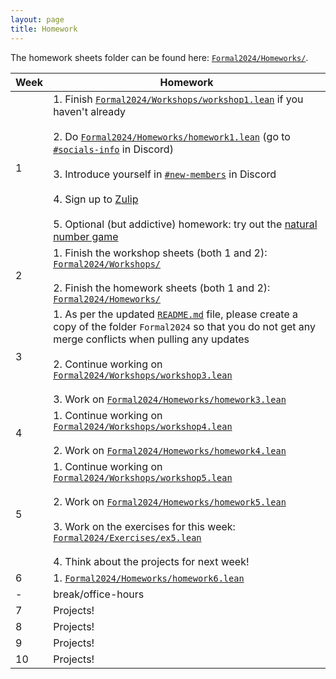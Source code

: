 ```yaml
---
layout: page
title: Homework
---
```


The homework sheets folder can be found here: [`Formal2024/Homeworks/`](https://github.com/glams-lean-2024/formal-2024/tree/main/Formal2024/Homeworks).

| Week | Homework |
|------|----------|
| 1    | 1. Finish [`Formal2024/Workshops/workshop1.lean`](https://github.com/glams-lean-2024/formal-2024/tree/main/Formal2024/Workshops/workshop1.lean) if you haven't already <br><br> 2. Do [`Formal2024/Homeworks/homework1.lean`](https://github.com/glams-lean-2024/formal-2024/tree/main/Formal2024/Homeworks/homework1.lean) (go to [`#socials-info`](https://discord.com/channels/1197178329690800128/1200559891488710766) in Discord) <br><br> 3. Introduce yourself in [`#new-members`](https://discord.com/channels/1197178329690800128/1197559433182589059) in Discord <br><br> 4. Sign up to [Zulip](https://leanprover.zulipchat.com/) <br><br> 5. Optional (but addictive) homework: try out the [natural number game](https://adam.math.hhu.de/#/g/leanprover-community/nng4) |
| 2    | 1. Finish the workshop sheets (both 1 and 2): [`Formal2024/Workshops/`](https://github.com/glams-lean-2024/formal-2024/tree/main/Formal2024/Workshops) <br><br> 2. Finish the homework sheets (both 1 and 2): [`Formal2024/Homeworks/`](https://github.com/glams-lean-2024/formal-2024/tree/main/Formal2024/Homeworks) |
| 3    | 1. As per the updated [`README.md`](https://github.com/glams-lean-2024/formal-2024/blob/main/README.md#working-on-the-repository) file, please create a copy of the folder `Formal2024` so that you do not get any merge conflicts when pulling any updates <br><br> 2. Continue working on [`Formal2024/Workshops/workshop3.lean`](https://github.com/glams-lean-2024/formal-2024/tree/main/Formal2024/Workshops/workshop3.lean) <br><br> 3. Work on [`Formal2024/Homeworks/homework3.lean`](https://github.com/glams-lean-2024/formal-2024/tree/main/Formal2024/Homeworks/homework3.lean) |
| 4    | 1. Continue working on [`Formal2024/Workshops/workshop4.lean`](https://github.com/glams-lean-2024/formal-2024/tree/main/Formal2024/Workshops/workshop4.lean) <br><br> 2. Work on [`Formal2024/Homeworks/homework4.lean`](https://github.com/glams-lean-2024/formal-2024/tree/main/Formal2024/Homeworks/homework4.lean) |
| 5    | 1. Continue working on  [`Formal2024/Workshops/workshop5.lean`](https://github.com/glams-lean-2024/formal-2024/tree/main/Formal2024/Workshops/workshop5.lean) <br><br> 2. Work on [`Formal2024/Homeworks/homework5.lean`](https://github.com/glams-lean-2024/formal-2024/tree/main/Formal2024/Homeworks/homework5.lean) <br><br> 3. Work on the exercises for this week: [`Formal2024/Exercises/ex5.lean`](https://github.com/glams-lean-2024/formal-2024/blob/main/Formal2024/Exercises/ex5.lean) <br><br> 4. Think about the projects for next week! |
| 6    | 1. [`Formal2024/Homeworks/homework6.lean`](https://github.com/glams-lean-2024/formal-2024/tree/main/Formal2024/Homeworks/homework6.lean) |
| -    | break/office-hours |
| 7    | Projects! |
| 8    | Projects! |
| 9    | Projects! |
| 10   | Projects! |

